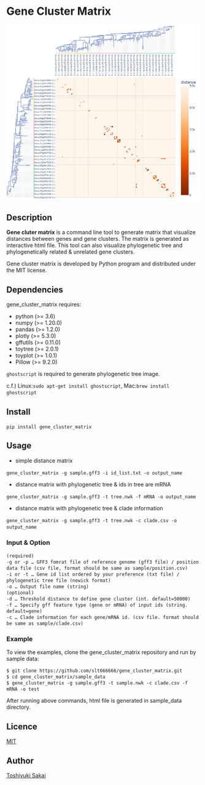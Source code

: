 # Gene Cluster Matrix

![title](image/sample_matrix.png)

## Description
**Gene cluter matrix** is a command line tool to generate matrix that visualize distances between genes and gene clusters. The matrix is generated as interactive html file. This tool can also visualize phylogenetic tree and phylogenetically related & unrelated gene clusters.

Gene cluster matrix is developed by Python program and distributed under the MIT license.

## Dependencies
gene_cluster_matrix requires:
* python (>= 3.6)
* numpy (>= 1.20.0)
* pandas (>= 1.2.0)
* plotly (>= 5.3.0)
* gffutils (>= 0.11.0)
* toytree (>= 2.0.1)
* toyplot (>= 1.0.1)
* Pillow (>= 9.2.0)

`ghostscript` is required to generate phylogenetic tree image.

c.f.) Linux:`sudo apt-get install ghostscript`, Mac:`brew install ghostscript`

## Install

`pip install gene_cluster_matrix`

## Usage

* simple distance matrix

`gene_cluster_matrix -g sample.gff3 -i id_list.txt -o output_name`

* distance matrix with phylogenetic tree & ids in tree are mRNA

`gene_cluster_matrix -g sample.gff3 -t tree.nwk -f mRNA -o output_name`

* distance matrix with phylogenetic tree & clade information

`gene_cluster_matrix -g sample.gff3 -t tree.nwk -c clade.csv -o output_name`

### Input & Option
```
(required)
-g or -p … GFF3 fomrat file of reference genome (gff3 file) / position data file (csv file, format should be same as sample/position.csv)
-i or -t … Gene id list ordered by your preference (txt file) / phylogenetic tree file (newick format)
-o … Output file name (string)
(optional)
-d … Threshold distance to define gene cluster (int. default=50000)
-f … Specify gff feature type (gene or mRNA) of input ids (string. default=gene)
-c … Clade information for each gene/mRNA id. (csv file. format should be same as sample/clade.csv)
```

### Example
To view the examples, clone the gene_cluster_matrix repository and run by sample data:

```
$ git clone https://github.com/slt666666/gene_cluster_matrix.git
$ cd gene_cluster_matrix/sample_data
$ gene_cluster_matrix -g sample.gff3 -t sample.nwk -c clade.csv -f mRNA -o test
```
After running above commands, html file is generated in sample_data directory.

## Licence

[MIT](https://github.com/slt666666/gene_cluster_matrix/blob/main/LICENSE)

## Author

[Toshiyuki Sakai](https://github.com/slt666666)